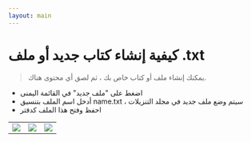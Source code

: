 ```yaml
---
layout: main
---
```


# كيفية إنشاء كتاب جديد أو ملف .txt

> يمكنك إنشاء ملف أو كتاب خاص بك ، ثم لصق أي محتوى هناك.

* اضغط على &quot;ملف جديد&quot; في القائمة اليمنى
* أدخل اسم الملف بتنسيق name.txt ، سيتم وضع ملف جديد في مجلد التنزيلات
* احفظ وفتح هذا الملف كدفتر


||||
|-|-|-|
|![](1.jpg)|![](2.jpg)|![](3.jpg)|

